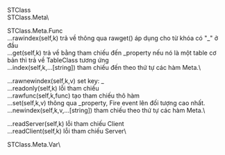STClass\
STClass.Meta\

STClass.Meta.Func\
...rawindex(self,k) trả về thông qua rawget() áp dụng cho từ khóa có "\_" ở đầu\
...get(self,k) trả về bằng tham chiếu đến \_property nếu nó là một table cơ bản thì trả về TableClass tương ứng\
...index(self,k,...[string]) tham chiếu đến theo thứ tự các hàm Meta.\

...rawnewindex(self,k,v) set key: _<key>\
...readonly(self,k) lỗi tham chiếu\
...rawfunc(self,k,func) tạo tham chiếu thô hàm\
...set(self,k,v) thông qua _property, Fire event lên đối tượng cao nhất.
...newindex(self,k,v,...[string]) tham chiếu theo thứ tự các hàm Meta.\
  
...readServer(self,k) lỗi tham chiếu Client\
...readClient(self,k) lỗi tham chiếu Server\
  
STClass.Meta.Var\
